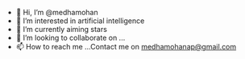 - 👋 Hi, I’m @medhamohan
- 👀 I’m interested in artificial intelligence
- 🌱 I’m currently aiming stars
- 💞️ I’m looking to collaborate on ...
- 📫 How to reach me ...Contact me on medhamohanap@gmail.com

<!---
medhamohan/medhamohan is a ✨ special ✨ repository because its `README.md` (this file) appears on your GitHub profile.
You can click the Preview link to take a look at your changes.
--->

